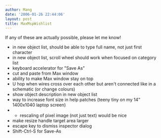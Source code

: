 ```yaml
---
author: Mang
date: '2006-01-26 22:44:06'
layout: post
title: MaxMspWishlist
---
```


If any of these are actually possible, please let me know!

* in new object list, should be able to type full name, not just first character
* in new object list, scroll wheel should work when focused on category list
* keyboard accelerator for "Save As"
* cut and paste from Max window
* ability to make Max window stay on top
* U hop when wires cross over each other but aren't connected like in a schematic (or change colours)
* show object description in new object list
* way to increase font size in help patches (teeny tiny on my 14" 1400x1040 laptop screen)
* * rescaling of pixel image (not just text) would be nice
* make resize handle target area larger
* escape key to dismiss inspector dialog
* Shift-Ctrl-S for Save-As
